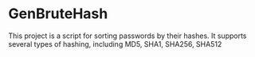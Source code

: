 # GenBruteHash
This project is a script for sorting passwords by their hashes. It supports several types of hashing, including MD5, SHA1, SHA256, SHA512
